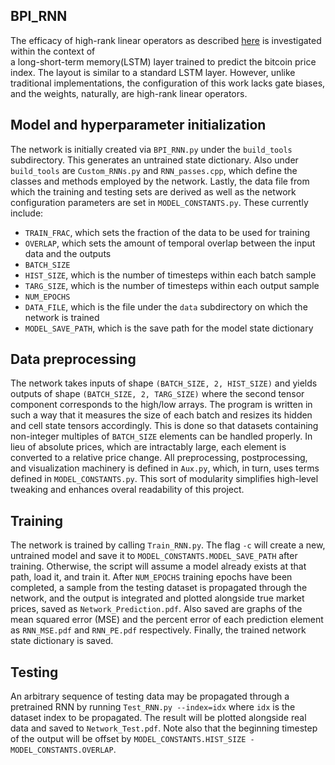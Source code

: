 BPI_RNN
----
The efficacy of high-rank linear operators as described [here](https://github.com/JasperHill/Captcha_Tests_Pytorch/blob/master/Writeups/Writeup.pdf) is investigated within the context of\
a long-short-term memory(LSTM) layer trained to predict the bitcoin price index. The layout is similar to a standard LSTM layer. However, unlike traditional implementations, the configuration of this work lacks gate biases, and the weights, naturally, are high-rank linear operators.


## Model and hyperparameter initialization
The network is initially created via `BPI_RNN.py` under the `build_tools` subdirectory. This generates an untrained state dictionary. Also under `build_tools` are `Custom_RNNs.py` and `RNN_passes.cpp`, which define the classes and methods employed by the network. Lastly, the data file from which the training and testing sets are derived as well as the network configuration parameters are set in `MODEL_CONSTANTS.py`. These currently include:
* `TRAIN_FRAC`, which sets the fraction of the data to be used for training
* `OVERLAP`, which sets the amount of temporal overlap between the input data and the outputs
* `BATCH_SIZE`
* `HIST_SIZE`, which is the number of timesteps within each batch sample
* `TARG_SIZE`, which is the number of timesteps within each output sample
* `NUM_EPOCHS`
* `DATA_FILE`, which is the file under the `data` subdirectory on which the network is trained
* `MODEL_SAVE_PATH`, which is the save path for the model state dictionary

## Data preprocessing
The network takes inputs of shape `(BATCH_SIZE, 2, HIST_SIZE)` and yields outputs of shape `(BATCH_SIZE, 2, TARG_SIZE)` where the second tensor component corresponds to the high/low arrays. The program is written in such a way that it measures the size of each batch and resizes its hidden and cell state tensors accordingly. This is done so that datasets containing non-integer multiples of `BATCH_SIZE` elements can be handled properly. In lieu of absolute prices, which are intractably large, each element is converted to a relative price change. All preprocessing, postprocessing, and visualization machinery is defined in `Aux.py`, which, in turn, uses terms defined in `MODEL_CONSTANTS.py`. This sort of modularity simplifies high-level tweaking and enhances overal readability of this project.

## Training
The network is trained by calling `Train_RNN.py`. The flag `-c` will create a new, untrained model and save it to `MODEL_CONSTANTS.MODEL_SAVE_PATH` after training. Otherwise, the script will assume a model already exists at that path, load it, and train it. After `NUM_EPOCHS` training epochs have been completed, a sample from the testing dataset is propagated through the network, and the output is integrated and plotted alongside true market prices, saved as `Network_Prediction.pdf`. Also saved are graphs of the mean squared error (MSE) and the percent error of each prediction element as `RNN_MSE.pdf` and `RNN_PE.pdf` respectively. Finally, the trained network state dictionary is saved. 

## Testing
An arbitrary sequence of testing data may be propagated through a pretrained RNN by running `Test_RNN.py --index=idx` where `idx` is the dataset index to be propagated. The result will be plotted alongside real data and saved to `Network_Test.pdf`. Note also that the beginning timestep of the output will be offset by `MODEL_CONSTANTS.HIST_SIZE - MODEL_CONSTANTS.OVERLAP`.